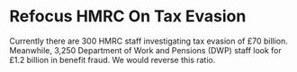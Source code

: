 Refocus HMRC On Tax Evasion
===========================

Currently there are 300 HMRC staff investigating tax evasion of £70 
billion. Meanwhile, 3,250 Department of Work and Pensions (DWP) staff 
look for £1.2  billion in benefit fraud. We would reverse this ratio.